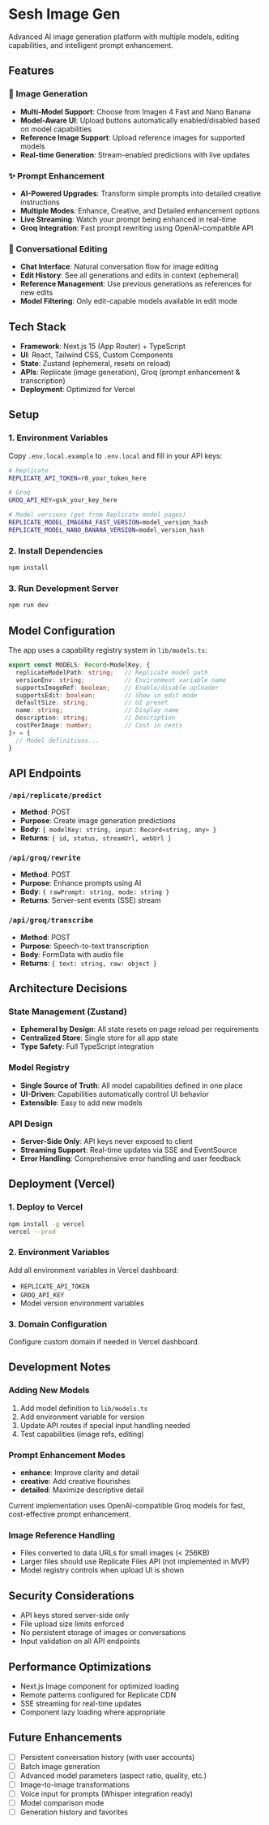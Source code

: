 # Sesh Image Gen

Advanced AI image generation platform with multiple models, editing capabilities, and intelligent prompt enhancement.

## Features

### 🎨 Image Generation
- **Multi-Model Support**: Choose from Imagen 4 Fast and Nano Banana
- **Model-Aware UI**: Upload buttons automatically enabled/disabled based on model capabilities  
- **Reference Image Support**: Upload reference images for supported models
- **Real-time Generation**: Stream-enabled predictions with live updates

### ✨ Prompt Enhancement
- **AI-Powered Upgrades**: Transform simple prompts into detailed creative instructions
- **Multiple Modes**: Enhance, Creative, and Detailed enhancement options
- **Live Streaming**: Watch your prompt being enhanced in real-time
- **Groq Integration**: Fast prompt rewriting using OpenAI-compatible API

### 🔧 Conversational Editing  
- **Chat Interface**: Natural conversation flow for image editing
- **Edit History**: See all generations and edits in context (ephemeral)
- **Reference Management**: Use previous generations as references for new edits
- **Model Filtering**: Only edit-capable models available in edit mode

## Tech Stack

- **Framework**: Next.js 15 (App Router) + TypeScript
- **UI**: React, Tailwind CSS, Custom Components
- **State**: Zustand (ephemeral, resets on reload)
- **APIs**: Replicate (image generation), Groq (prompt enhancement & transcription)
- **Deployment**: Optimized for Vercel

## Setup

### 1. Environment Variables
Copy `.env.local.example` to `.env.local` and fill in your API keys:

```bash
# Replicate
REPLICATE_API_TOKEN=r8_your_token_here

# Groq  
GROQ_API_KEY=gsk_your_key_here

# Model versions (get from Replicate model pages)
REPLICATE_MODEL_IMAGEN4_FAST_VERSION=model_version_hash
REPLICATE_MODEL_NANO_BANANA_VERSION=model_version_hash
```

### 2. Install Dependencies
```bash
npm install
```

### 3. Run Development Server
```bash
npm run dev
```

## Model Configuration

The app uses a capability registry system in `lib/models.ts`:

```typescript
export const MODELS: Record<ModelKey, {
  replicateModelPath: string;   // Replicate model path
  versionEnv: string;           // Environment variable name
  supportsImageRef: boolean;    // Enable/disable uploader  
  supportsEdit: boolean;        // Show in edit mode
  defaultSize: string;          // UI preset
  name: string;                 // Display name
  description: string;          // Description
  costPerImage: number;         // Cost in cents
}> = {
  // Model definitions...
}
```

## API Endpoints

### `/api/replicate/predict`
- **Method**: POST
- **Purpose**: Create image generation predictions
- **Body**: `{ modelKey: string, input: Record<string, any> }`
- **Returns**: `{ id, status, streamUrl, webUrl }`

### `/api/groq/rewrite` 
- **Method**: POST
- **Purpose**: Enhance prompts using AI
- **Body**: `{ rawPrompt: string, mode: string }`
- **Returns**: Server-sent events (SSE) stream

### `/api/groq/transcribe`
- **Method**: POST  
- **Purpose**: Speech-to-text transcription
- **Body**: FormData with audio file
- **Returns**: `{ text: string, raw: object }`

## Architecture Decisions

### State Management (Zustand)
- **Ephemeral by Design**: All state resets on page reload per requirements
- **Centralized Store**: Single store for all app state
- **Type Safety**: Full TypeScript integration

### Model Registry
- **Single Source of Truth**: All model capabilities defined in one place
- **UI-Driven**: Capabilities automatically control UI behavior
- **Extensible**: Easy to add new models

### API Design
- **Server-Side Only**: API keys never exposed to client
- **Streaming Support**: Real-time updates via SSE and EventSource
- **Error Handling**: Comprehensive error handling and user feedback

## Deployment (Vercel)

### 1. Deploy to Vercel
```bash
npm install -g vercel
vercel --prod
```

### 2. Environment Variables
Add all environment variables in Vercel dashboard:
- `REPLICATE_API_TOKEN`
- `GROQ_API_KEY` 
- Model version environment variables

### 3. Domain Configuration
Configure custom domain if needed in Vercel dashboard.

## Development Notes

### Adding New Models
1. Add model definition to `lib/models.ts`
2. Add environment variable for version
3. Update API routes if special input handling needed
4. Test capabilities (image refs, editing)

### Prompt Enhancement Modes
- **enhance**: Improve clarity and detail
- **creative**: Add creative flourishes  
- **detailed**: Maximize descriptive detail

Current implementation uses OpenAI-compatible Groq models for fast, cost-effective prompt enhancement.

### Image Reference Handling
- Files converted to data URLs for small images (< 256KB)
- Larger files should use Replicate Files API (not implemented in MVP)
- Model registry controls when upload UI is shown

## Security Considerations

- API keys stored server-side only
- File upload size limits enforced
- No persistent storage of images or conversations
- Input validation on all API endpoints

## Performance Optimizations

- Next.js Image component for optimized loading
- Remote patterns configured for Replicate CDN
- SSE streaming for real-time updates
- Component lazy loading where appropriate

## Future Enhancements

- [ ] Persistent conversation history (with user accounts)
- [ ] Batch image generation
- [ ] Advanced model parameters (aspect ratio, quality, etc.)
- [ ] Image-to-image transformations
- [ ] Voice input for prompts (Whisper integration ready)
- [ ] Model comparison mode
- [ ] Generation history and favorites